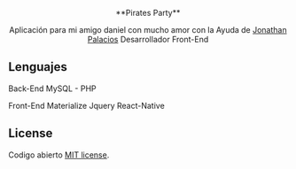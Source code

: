 <p align="center">**Pirates Party**</p>

<p align="center">
Aplicación para mi amigo daniel con mucho amor con la Ayuda de <a href="https://github.com/ebola182">Jonathan Palacios</a> Desarrollador Front-End
</p>

## Lenguajes
Back-End
MySQL - PHP

Front-End
Materialize
Jquery
React-Native

## License

Codigo abierto [MIT license](http://opensource.org/licenses/MIT).
